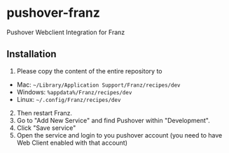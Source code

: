 # pushover-franz
Pushover Webclient Integration for Franz

## Installation
1. Please copy the content of the entire repository to 
  * Mac: `~/Library/Application Support/Franz/recipes/dev`
  * Windows: `%appdata%/Franz/recipes/dev`
  * Linux: `~/.config/Franz/recipes/dev`
2. Then restart Franz.
3. Go to "Add New Service" and find Pushover within "Development".
4. Click "Save service"
5. Open the service and login to you pushover account (you need to have Web Client enabled with that account)

